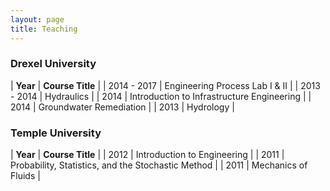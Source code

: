 ```yaml
---
layout: page
title: Teaching
---
```


### Drexel University  

| **Year** | **Course Title** |
| 2014 - 2017 | Engineering Process Lab I & II |
| 2013 - 2014 | Hydraulics |
| 2014 | Introduction to Infrastructure Engineering | 
| 2014 | Groundwater Remediation | 
| 2013 | Hydrology |  


### Temple University   

| **Year** | **Course Title** |
| 2012 | Introduction to Engineering |
| 2011 | Probability, Statistics, and the Stochastic Method |
| 2011 | Mechanics of Fluids |  


